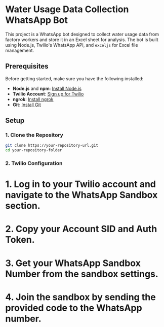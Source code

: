 # Water Usage Data Collection WhatsApp Bot

This project is a WhatsApp bot designed to collect water usage data from factory workers and store it in an Excel sheet for analysis. The bot is built using Node.js, Twilio's WhatsApp API, and `exceljs` for Excel file management.

## Prerequisites

Before getting started, make sure you have the following installed:

- **Node.js** and **npm**: [Install Node.js](https://nodejs.org/)
- **Twilio Account**: [Sign up for Twilio](https://www.twilio.com/)
- **ngrok**: [Install ngrok](https://dashboard.ngrok.com/get-started/setup/)
- **Git**: [Install Git](https://git-scm.com/)

## Setup

### 1. Clone the Repository

```bash
git clone https://your-repository-url.git
cd your-repository-folder
```

### 2. Twilio Configuration
# 1. Log in to your Twilio account and navigate to the WhatsApp Sandbox section.
# 2. Copy your Account SID and Auth Token.
# 3. Get your WhatsApp Sandbox Number from the sandbox settings.
# 4. Join the sandbox by sending the provided code to the WhatsApp number.